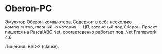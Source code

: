 ﻿# Oberon-PC

Эмулятор Оберон-компьютера.
Содержит в себе несколько компонентов, главный из которых -- ЦП, заточеный под Оберон.
Проект пишется на PascalABC.Net, соответсвенно работает под .Net Framework 4.6

Лицензия: BSD-2 (clause).

